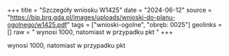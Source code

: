 +++
title = "Szczegóły wniosku W1425"
date = "2024-06-12"
source = "https://bip.brg.gda.pl/images/uploads/wnioski-do-planu-ogolnego/w1425.pdf"
tags = ["wnioski-ogolne", "obręb: 0025"]
geolinks = []
raw = " wynosi 1000, natomiast w przypadku pkt "
+++

 wynosi 1000, natomiast w przypadku pkt 


